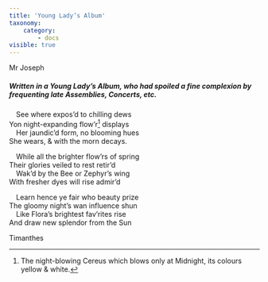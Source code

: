 ```yaml
---
title: 'Young Lady’s Album'
taxonomy:
    category:
        - docs
visible: true
---
```


<div class="author">Mr Joseph</div>

##### Written in a Young Lady’s Album, who had spoiled a fine complexion by frequenting late Assemblies, Concerts, etc.

&emsp;See where expos’d to chilling dews  
Yon night-expanding flow’r[^1] displays  
&emsp;Her jaundic’d form, no blooming hues  
She wears, & with the morn decays.

&emsp;While all the brighter flow’rs of spring  
Their glories veiled to rest retir’d  
&emsp;Wak’d by the Bee or Zephyr’s wing  
With fresher dyes will rise admir’d

&emsp;Learn hence ye fair who beauty prize  
The gloomy night’s wan influence shun  
&emsp;Like Flora’s brightest fav’rites rise  
And draw new splendor from the Sun

Timanthes

[^1]: The night-blowing Cereus which blows only at Midnight, its colours yellow & white.